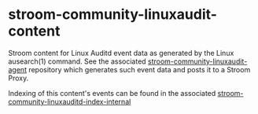 # stroom-community-linuxaudit-content

Stroom content for Linux Auditd event data as generated by the Linux ausearch(1) command. See the associated [stroom-community-linuxaudit-agent](https://github.com/burnalting/stroom-community-linuxauditd-agent) repository which generates such event data and posts it to a Stroom Proxy.

Indexing of this content's events can be found in the associated [stroom-community-linuxauditd-index-internal](https://github.com/burnalting/stroom-community-linuxauditd-index-internal)

